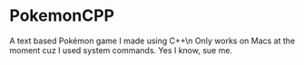 # PokemonCPP
A text based Pokémon game I made using C++\n
Only works on Macs at the moment cuz I used system commands. Yes I know, sue me.
